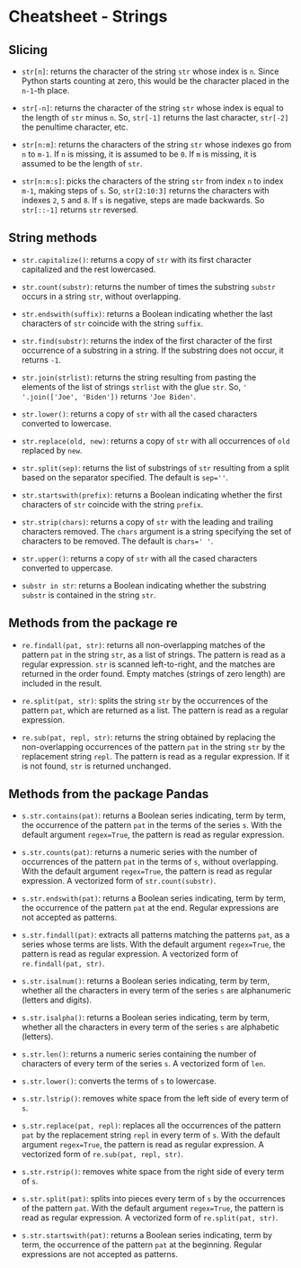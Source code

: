 # Cheatsheet - Strings

## Slicing

* `str[n]`: returns the character of the string `str` whose index is `n`. Since Python starts counting at zero, this would be the character placed in the `n-1`-th place.

* `str[-n]`: returns the character of the string `str` whose index is equal to the length of `str` minus `n`. So, `str[-1]` returns the last character, `str[-2]` the penultime character, etc.

* `str[n:m]`: returns the characters of the string `str` whose indexes go from `n` to `m-1`. If `n` is missing, it is assumed to be `0`. If `m` is missing, it is assumed to be the length of `str`.

* `str[n:m:s]`: picks the characters of the string `str` from index `n` to index `m-1`, making steps of `s`. So, `str[2:10:3]` returns the characters with indexes `2`, `5` and `8`. If `s` is negative, steps are made backwards. So `str[::-1]` returns `str` reversed.

## String methods

* `str.capitalize()`: returns a copy of `str` with its first character capitalized and the rest lowercased.

* `str.count(substr)`: returns the number of times the substring `substr` occurs in a string `str`, without overlapping.

* `str.endswith(suffix)`: returns a Boolean indicating whether the last characters of `str` coincide with the string `suffix`.

* `str.find(substr)`: returns the index of the first character of the first occurrence of a substring in a string. If the substring does not occur, it returns `-1`.

* `str.join(strlist)`: returns the string resulting from pasting the elements of the list of strings `strlist` with the glue `str`. So, `' '.join(['Joe', 'Biden'])` returns `'Joe Biden'`.

* `str.lower()`: returns a copy of `str` with all the cased characters converted to lowercase.

* `str.replace(old, new)`: returns a copy of `str` with all occurrences of `old` replaced by `new`.

* `str.split(sep)`: returns the list of substrings of `str` resulting from a split based on the separator specified. The default is `sep=''`.

* `str.startswith(prefix)`: returns a Boolean indicating whether the first characters of `str` coincide with the string `prefix`.

* `str.strip(chars)`: returns a copy of `str` with the leading and trailing characters removed. The `chars` argument is a string specifying the set of characters to be removed. The default is `chars=' '`.

* `str.upper()`: returns a copy of `str` with all the cased characters converted to uppercase.

* `substr in str`: returns a Boolean indicating whether the substring `substr` is contained in the string `str`.

## Methods from the package re

* `re.findall(pat, str)`: returns all non-overlapping matches of the pattern `pat` in the string `str`, as a list of strings. The pattern is read as a regular expression. `str` is scanned left-to-right, and the matches are returned in the order found. Empty matches (strings of zero length) are included in the result.

* `re.split(pat, str)`: splits the string `str` by the occurrences of the pattern `pat`, which are returned as a list. The pattern is read as a regular expression.

* `re.sub(pat, repl, str)`: returns the string obtained by replacing the non-overlapping occurrences of the pattern `pat` in the string `str` by the replacement string `repl`. The pattern is read as a regular expression. If it is not found, `str` is returned unchanged.

## Methods from the package Pandas

* `s.str.contains(pat)`: returns a Boolean series indicating, term by term, the occurrence of the pattern `pat` in the terms of the series `s`. With the default argument `regex=True`, the pattern is read as regular expression.

* `s.str.counts(pat)`: returns a numeric series with the number of occurrences of the pattern `pat` in the terms of `s`, without overlapping. With the default argument `regex=True`, the pattern is read as regular expression. A vectorized form of `str.count(substr)`.

* `s.str.endswith(pat)`: returns a Boolean series indicating, term by term, the occurrence of the pattern `pat` at the end. Regular expressions are not accepted as patterns.

* `s.str.findall(pat)`: extracts all patterns matching the patterns `pat`, as a series whose terms are lists. With the default argument `regex=True`, the pattern is read as regular expression. A vectorized form of `re.findall(pat, str)`.

* `s.str.isalnum()`: returns a Boolean series indicating, term by term, whether all the characters in every term of the series `s` are alphanumeric (letters and digits).

* `s.str.isalpha()`: returns a Boolean series indicating, term by term, whether all the characters in every term of the series `s` are alphabetic (letters).

* `s.str.len()`: returns a numeric series containing the number of characters of every term of the series `s`. A vectorized form of `len`.

* `s.str.lower()`: converts the terms of `s` to lowercase.

* `s.str.lstrip()`: removes white space from the left side of every term of `s`.

* `s.str.replace(pat, repl)`: replaces all the occurrences of the pattern `pat` by the replacement string `repl` in every term of `s`. With the default argument `regex=True`, the pattern is read as regular expression. A vectorized form of `re.sub(pat, repl, str)`.

* `s.str.rstrip()`: removes white space from the right side of every term of `s`.

* `s.str.split(pat)`: splits into pieces every term of `s` by the occurrences of the pattern `pat`. With the default argument `regex=True`, the pattern is read as regular expression. A vectorized form of `re.split(pat, str)`.

* `s.str.startswith(pat)`: returns a Boolean series indicating, term by term, the occurrence of the pattern `pat` at the beginning. Regular expressions are not accepted as patterns.
